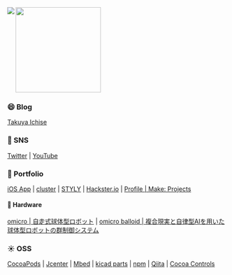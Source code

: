 <img align="left" src="https://github-readme-stats.vercel.app/api?username=tichise&count_private=true&show_icons=true" />
<img src="https://github-readme-stats.vercel.app/api/top-langs/?username=tichise" height="195px" />



### 😄 Blog
[Takuya Ichise](https://medium.com/tichise)

### 📍 SNS
[Twitter](https://twitter.com/tichise) | [YouTube](https://www.youtube.com/channel/UClGPdAFB6kcgkg77eS4gyNw)


### 🚗 Portfolio
[iOS App](https://apps.apple.com/jp/developer/takuya-ichise/id306411634) | [cluster](https://cluster.mu/u/tichise) | [STYLY](https://gallery.styly.cc/artist/tichise/scenes) | [Hackster.io](https://www.hackster.io/tichise) | [Profile | Make: Projects](https://makeprojects.com/profile/tichise)

#### 🤖 Hardware
[omicro | 自走式球体型ロボット](https://omicro.tokyo/2022/07/18/omicro/) | [omicro balloid | 複合現実と自律型AIを用いた球体型ロボットの群制御システム](https://omicro.tokyo/2022/07/17/omicro-balloid/)

### ☀️ OSS
[CocoaPods](https://cocoapods.org/owners/6707) | [Jcenter](https://bintray.com/ichise) | [Mbed](https://os.mbed.com/users/tichise/) | [kicad parts](https://github.com/tichise/kicad-parts) | [npm](https://www.npmjs.com/~tichise) | [Qiita](https://qiita.com/tichise) | [Cocoa Controls](https://www.cocoacontrols.com/authors/tichise)
